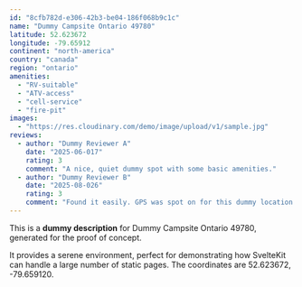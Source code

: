 ```yaml
---
id: "8cfb782d-e306-42b3-be04-186f068b9c1c"
name: "Dummy Campsite Ontario 49780"
latitude: 52.623672
longitude: -79.65912
continent: "north-america"
country: "canada"
region: "ontario"
amenities:
  - "RV-suitable"
  - "ATV-access"
  - "cell-service"
  - "fire-pit"
images:
  - "https://res.cloudinary.com/demo/image/upload/v1/sample.jpg"
reviews:
  - author: "Dummy Reviewer A"
    date: "2025-06-017"
    rating: 3
    comment: "A nice, quiet dummy spot with some basic amenities."
  - author: "Dummy Reviewer B"
    date: "2025-08-026"
    rating: 3
    comment: "Found it easily. GPS was spot on for this dummy location."
---
```


This is a **dummy description** for Dummy Campsite Ontario 49780, generated for the proof of concept.

It provides a serene environment, perfect for demonstrating how SvelteKit can handle a large number of static pages. The coordinates are 52.623672, -79.659120.
